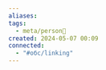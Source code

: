 ```yaml
---
aliases: 
tags:
  - meta/person👤
created: 2024-05-07 00:09
connected:
  - "#обс/linking"
---
```





